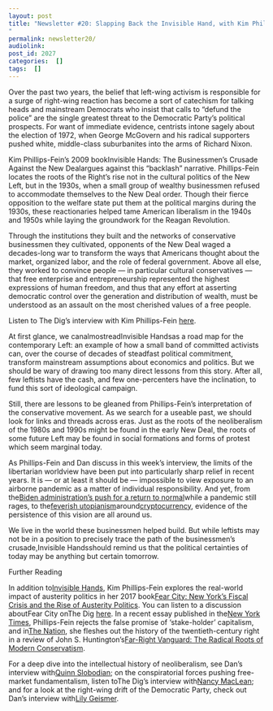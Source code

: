 ```yaml
---
layout: post
title: "Newsletter #20: Slapping Back the Invisible Hand, with Kim Phillips-Fein
"
permalink: newsletter20/
audiolink: 
post_id: 2027
categories:  []
tags:  []
---
```


Over the past two years, the belief that left-wing activism is responsible for a surge of right-wing reaction has become a sort of catechism for talking heads and mainstream Democrats who insist that calls to “defund the police” are the single greatest threat to the Democratic Party’s political prospects. For want of immediate evidence, centrists intone sagely about the election of 1972, when George McGovern and his radical supporters pushed white, middle-class suburbanites into the arms of Richard Nixon.

Kim Phillips-Fein’s 2009 bookInvisible 
Hands: 
The 
Businessmen’s 
Crusade 
Against 
the 
New 
Dealargues against this “backlash” narrative. Phillips-Fein locates the roots of the Right’s rise not in the cultural politics of the New Left, but in the 1930s, when a small group of wealthy businessmen refused to accommodate themselves to the New Deal order. Though their fierce opposition to the welfare state put them at the political margins during the 1930s, these reactionaries helped tame American liberalism in the 1940s and 1950s while laying the groundwork for the Reagan Revolution.

Through the institutions they built and the networks of conservative businessmen they cultivated, opponents of the New Deal waged a decades-long war to transform the ways that Americans thought about the market, organized labor, and the role of federal government. Above all else, they worked to convince people — in particular cultural conservatives — that free enterprise and entrepreneurship represented the highest expressions of human freedom, and thus that any effort at asserting democratic control over the generation and distribution of wealth, must be understood as an assault on the most cherished values of a free people.

Listen 
to 
The 
Dig’s 
interview 
with 
Kim 
Phillips-Fein 
[here](https://www.thedigradio.com/podcast/invisible-hands-w-kim-phillips-fein/).

At first glance, we canalmostreadInvisible 
Handsas a road map for the contemporary Left: an example of how a small band of committed activists can, over the course of decades of steadfast political commitment, transform mainstream assumptions about economics and politics. But we should be wary of drawing too many direct lessons from this story. After all, few leftists have the cash, and few one-percenters have the inclination, to fund this sort of ideological campaign.

Still, there are lessons to be gleaned from Phillips-Fein’s interpretation of the conservative movement. As we search for a useable past, we should look for links and threads across eras. Just as the roots of the neoliberalism of the 1980s and 1990s might be found in the early New Deal, the roots of some future Left may be found in social formations and forms of protest which seem marginal today.

As Phillips-Fein and Dan discuss in this week’s interview, the limits of the libertarian worldview have been put into particularly sharp relief in recent years. It is — or at least it should be — impossible to view exposure to an airborne pandemic as a matter of individual responsibility. And yet, from the[Biden 
administration’s 
push 
for 
a 
return 
to 
normal](https://www.thedigradio.com/podcast/bidens-pandemic-w-justin-feldman/)while a pandemic still rages, to the[feverish 
utopianism](https://www.thedigradio.com/podcast/cryptocurrency-w-edward-ongweso-jr-jacob-silverman/)around[cryptocurrency](https://www.thedigradio.com/podcast/private-money-with-stefan-eich/), evidence of the persistence of this vision are all around us.

We live in the world these businessmen helped build. But while leftists may not be in a position to precisely trace the path of the businessmen’s crusade,Invisible 
Handsshould remind us that the political certainties of today may be anything but certain tomorrow.

Further 
Reading

In addition to[Invisible 
Hands](https://wwnorton.com/books/Invisible-Hands/), 
Kim Phillips-Fein explores the real-world impact of austerity politics in her 2017 book[Fear 
City: 
New 
York’s 
Fiscal 
Crisis 
and 
the 
Rise 
of 
Austerity 
Politics](https://us.macmillan.com/books/9781250160072/fearcity). You can listen to a discussion aboutFear 
City 
onThe 
Dig 
[here](https://www.thedigradio.com/podcast/fear-city-with-kim-phillips-fein/). 
In a recent essay published in the[New 
York 
Times](https://www.nytimes.com/2022/02/01/opinion/corporations-democracy.html), Phillips-Fein rejects the false promise of ‘stake-holder’ capitalism, and in[The 
Nation](https://www.thenation.com/article/society/john-huntington-far-right-vanguard/), she fleshes out the history of the twentieth-century right in a review of John S. Huntington’s[Far-Right 
Vanguard: 
The 
Radical 
Roots 
of 
Modern 
Conservatism](https://www.upenn.edu/pennpress/book/16253.html).

For a deep dive into the intellectual history of neoliberalism, see Dan’s interview with[Quinn 
Slobodian](https://www.thedigradio.com/podcast/a-history-of-neoliberalism-with-quinn-slobodian/); on the conspiratorial forces pushing free-market fundamentalism, listen toThe 
Dig’s 
interview with[Nancy 
MacLean](https://www.thedigradio.com/podcast/democracy-in-chains-with-nancy-maclean/); and for a look at the right-wing drift of the Democratic Party, check out Dan’s interview with[Lily 
Geismer](https://www.thedigradio.com/podcast/race-and-class-in-the-liberal-suburbs-with-lily-geismer/).

 

